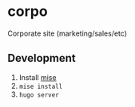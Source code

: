 # corpo
Corporate site (marketing/sales/etc)

## Development

1. Install [mise](https://mise.jdx.dev/getting-started.html)
2. `mise install`
3. `hugo server`
